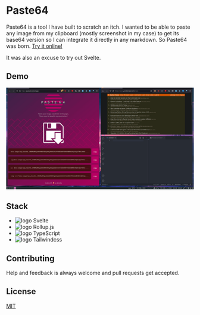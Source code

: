 # Paste64

Paste64 is a tool I have built to scratch an itch. I wanted to be able to paste any image from my clipboard (mostly screenshot in my case) to get its base64 version so I can integrate it directly in any markdown. So Paste64 was born. [Try it online!](https://paste64.vercel.app/)

It was also an excuse to try out Svelte.

## Demo

![screencast](./demo.gif)

## Stack

- <img src="https://svelte.dev/favicon.png" alt="logo" width="32"> Svelte
- <img src="https://rollupjs.org/favicon.png" alt="logo" width="32"> Rollup.js
- ![logo](https://www.typescriptlang.org/favicon-32x32.png) 
TypeScript 
- ![logo](https://tailwindcss.com/favicon-32x32.png) Tailwindcss

## Contributing

Help and feedback is always welcome and pull requests get accepted.

## License

[MIT](./LICENSE)
